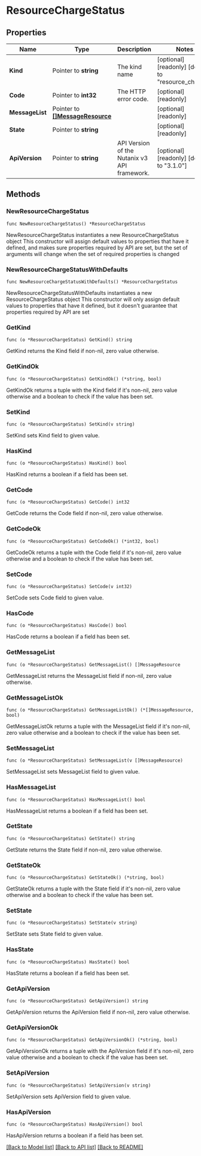 # ResourceChargeStatus

## Properties

Name | Type | Description | Notes
------------ | ------------- | ------------- | -------------
**Kind** | Pointer to **string** | The kind name | [optional] [readonly] [default to "resource_charge"]
**Code** | Pointer to **int32** | The HTTP error code. | [optional] [readonly] 
**MessageList** | Pointer to [**[]MessageResource**](MessageResource.md) |  | [optional] [readonly] 
**State** | Pointer to **string** |  | [optional] [readonly] 
**ApiVersion** | Pointer to **string** | API Version of the Nutanix v3 API framework. | [optional] [readonly] [default to "3.1.0"]

## Methods

### NewResourceChargeStatus

`func NewResourceChargeStatus() *ResourceChargeStatus`

NewResourceChargeStatus instantiates a new ResourceChargeStatus object
This constructor will assign default values to properties that have it defined,
and makes sure properties required by API are set, but the set of arguments
will change when the set of required properties is changed

### NewResourceChargeStatusWithDefaults

`func NewResourceChargeStatusWithDefaults() *ResourceChargeStatus`

NewResourceChargeStatusWithDefaults instantiates a new ResourceChargeStatus object
This constructor will only assign default values to properties that have it defined,
but it doesn't guarantee that properties required by API are set

### GetKind

`func (o *ResourceChargeStatus) GetKind() string`

GetKind returns the Kind field if non-nil, zero value otherwise.

### GetKindOk

`func (o *ResourceChargeStatus) GetKindOk() (*string, bool)`

GetKindOk returns a tuple with the Kind field if it's non-nil, zero value otherwise
and a boolean to check if the value has been set.

### SetKind

`func (o *ResourceChargeStatus) SetKind(v string)`

SetKind sets Kind field to given value.

### HasKind

`func (o *ResourceChargeStatus) HasKind() bool`

HasKind returns a boolean if a field has been set.

### GetCode

`func (o *ResourceChargeStatus) GetCode() int32`

GetCode returns the Code field if non-nil, zero value otherwise.

### GetCodeOk

`func (o *ResourceChargeStatus) GetCodeOk() (*int32, bool)`

GetCodeOk returns a tuple with the Code field if it's non-nil, zero value otherwise
and a boolean to check if the value has been set.

### SetCode

`func (o *ResourceChargeStatus) SetCode(v int32)`

SetCode sets Code field to given value.

### HasCode

`func (o *ResourceChargeStatus) HasCode() bool`

HasCode returns a boolean if a field has been set.

### GetMessageList

`func (o *ResourceChargeStatus) GetMessageList() []MessageResource`

GetMessageList returns the MessageList field if non-nil, zero value otherwise.

### GetMessageListOk

`func (o *ResourceChargeStatus) GetMessageListOk() (*[]MessageResource, bool)`

GetMessageListOk returns a tuple with the MessageList field if it's non-nil, zero value otherwise
and a boolean to check if the value has been set.

### SetMessageList

`func (o *ResourceChargeStatus) SetMessageList(v []MessageResource)`

SetMessageList sets MessageList field to given value.

### HasMessageList

`func (o *ResourceChargeStatus) HasMessageList() bool`

HasMessageList returns a boolean if a field has been set.

### GetState

`func (o *ResourceChargeStatus) GetState() string`

GetState returns the State field if non-nil, zero value otherwise.

### GetStateOk

`func (o *ResourceChargeStatus) GetStateOk() (*string, bool)`

GetStateOk returns a tuple with the State field if it's non-nil, zero value otherwise
and a boolean to check if the value has been set.

### SetState

`func (o *ResourceChargeStatus) SetState(v string)`

SetState sets State field to given value.

### HasState

`func (o *ResourceChargeStatus) HasState() bool`

HasState returns a boolean if a field has been set.

### GetApiVersion

`func (o *ResourceChargeStatus) GetApiVersion() string`

GetApiVersion returns the ApiVersion field if non-nil, zero value otherwise.

### GetApiVersionOk

`func (o *ResourceChargeStatus) GetApiVersionOk() (*string, bool)`

GetApiVersionOk returns a tuple with the ApiVersion field if it's non-nil, zero value otherwise
and a boolean to check if the value has been set.

### SetApiVersion

`func (o *ResourceChargeStatus) SetApiVersion(v string)`

SetApiVersion sets ApiVersion field to given value.

### HasApiVersion

`func (o *ResourceChargeStatus) HasApiVersion() bool`

HasApiVersion returns a boolean if a field has been set.


[[Back to Model list]](../README.md#documentation-for-models) [[Back to API list]](../README.md#documentation-for-api-endpoints) [[Back to README]](../README.md)


